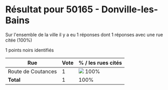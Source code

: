# Résultat pour 50165 - Donville-les-Bains

Sur l'ensemble de la ville il y a eu 1 réponses dont 1 réponses avec une rue citée (100%)

1 points noirs identifiés

| Rue | Vote | % / les rues cités|
|-----|------|-------------------|
| Route de Coutances | 1 | <img src="../../img/bar_100.gif" />&nbsp;100%|
| **Total** | 1 | 100%|
